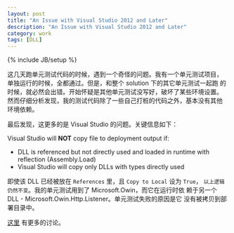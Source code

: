 ```yaml
---
layout: post
title: "An Issue with Visual Studio 2012 and Later"
description: "An Issue with Visual Studio 2012 and Later"
category: work
tags: [DLL]
---
```

{% include JB/setup %}

这几天跑单元测试代码的时候，遇到一个奇怪的问题。我有一个单元测试项目，
单独运行的时候，全都通过。但是，和整个 solution 下的其它单元测试一起跑
的时候，就必然会出错。开始怀疑是其他单元测试没写好，破坏了某些环境设置。
然而仔细分析发现，我的测试代码除了一些自己打桩的代码之外，基本没有其他
环境依赖。

最后发现，这更多的是 Visual Studio 的问题。关键信息如下：

Visual Studio will **NOT** copy file to deployment output if:

* DLL is referenced but not directly used and loaded in runtime with reflection (Assembly.Load)
* Visual Studio will copy only DLLs with types directly used

即使该 DLL 已经被放在 `References` 里，且 `Copy to Local` 设为 `True`，
`以上逻辑仍然不变`。我的单元测试用到了 Microsoft.Owin，而它在运行时依
赖于另一个 DLL - Microsoft.Owin.Http.Listener。单元测试失败的原因是它
没有被拷贝到部署目录中。

[这里](https://connect.microsoft.com/VisualStudio/feedback/details/771138/vs2012-referenced-assemblies-in-unit-test-are-not-copied-to-the-unit-test-out-f)
有更多的讨论。
